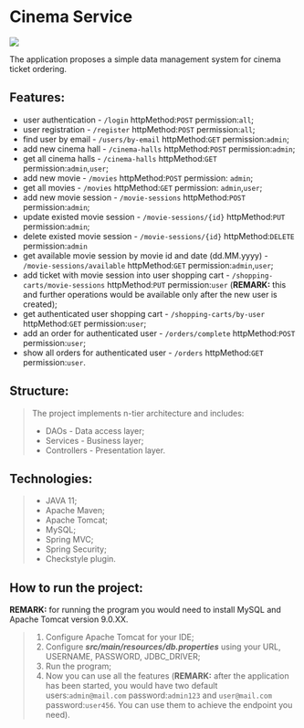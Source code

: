 # Cinema Service
![](../../Desktop/cinema-cervice.png)

The application proposes a simple data management system for cinema ticket ordering.

## Features:
* user authentication - `/login` httpMethod:`POST` permission:`all`;
* user registration -  `/register` httpMethod:`POST` permission:`all`;
* find user by email - `/users/by-email` httpMethod:`GET` permission:`admin`;
* add new cinema hall - `/cinema-halls` httpMethod:`POST` permission:`admin`;
* get all cinema halls - `/cinema-halls` httpMethod:`GET` permission:`admin`,`user`;
* add new movie - `/movies` httpMethod:`POST` permission: `admin`;
* get all movies - `/movies` httpMethod:`GET` permission: `admin`,`user`;
* add new movie session - `/movie-sessions` httpMethod:`POST` permission:`admin`;
* update existed movie session - `/movie-sessions/{id}` httpMethod:`PUT` permission:`admin`;
* delete existed movie session - `/movie-sessions/{id}` httpMethod:`DELETE` permission:`admin`
* get available movie session by movie id and date (dd.MM.yyyy) - `/movie-sessions/available` httpMethod:`GET` 
permission:`admin`,`user`;
* add ticket with movie session into user shopping cart - `/shopping-carts/movie-sessions` httpMethod:`PUT`
permission:`user` (<strong>REMARK:</strong> this and further operations would be available only after 
the new user is created);
* get authenticated user shopping cart - `/shopping-carts/by-user` httpMethod:`GET` permission:`user`;
* add an order for authenticated user - `/orders/complete` httpMethod:`POST` permission:`user`;
* show all orders for authenticated user - `/orders` httpMethod:`GET` permission:`user`.

## Structure:
>The project implements n-tier architecture and includes:
>* DAOs - Data access layer;
>* Services - Business layer;
>* Controllers - Presentation layer.
## Technologies:
>* JAVA 11;
>* Apache Maven;
>* Apache Tomcat;
>* MySQL;
>* Spring MVC;
>* Spring Security;
>* Checkstyle plugin.
## How to run the project:
<strong>REMARK:</strong> for running the program you would need to install MySQL and Apache Tomcat version 9.0.XX.
>1. Configure Apache Tomcat for your IDE;
>2. Configure <strong><em>src/main/resources/db.properties</em></strong> using your URL, USERNAME, PASSWORD, JDBC_DRIVER;
>3. Run the program;
>4. Now you can use all the features (<strong>REMARK:</strong> after the application has been started, you 
    would have two default users:`admin@mail.com` password:`admin123` and `user@mail.com` password:`user456`. 
    You can use them to achieve the endpoint you need).